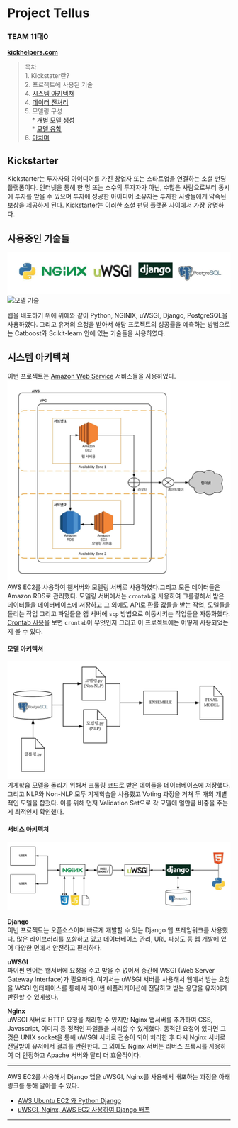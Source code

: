 Project Tellus
================

### TEAM 11대0

**[kickhelpers.com](https://www.kickhelpers.com)**

> 목차  
> 1\. Kickstater란?  
> 2\. 프로젝트에 사용된 기술  
> 4\. [시스템 아키텍쳐]()  
> 4\. [데이터 전처리]()  
> 5\. 모델링 구성 <br>
> &nbsp; &nbsp; * [개별 모델 생성](documentation/modeling_pt.ipynb) <br>
> &nbsp; &nbsp; * [모델 융합](documentation/VP_pt.ipynb) <br>
> 6\. [마치며](documentation/figures/overall_structure.pdf)

## Kickstarter

Kickstarter는 투자자와 아이디어를 가진 창업자 또는 스타트업을 연결하는 소셜 펀딩 플랫폼이다. 인터넷을 통해 한 명 또는
소수의 투자자가 아닌, 수많은 사람으로부터 동시에 투자를 받을 수 있으며 투자에 성공한 아이디어 소유자는 투자한 사람들에게 약속된
보상을 제공하게 된다. Kickstarter는 이러한 소셜 펀딩 플랫폼 사이에서 가장 유명하다.

## 사용중인 기술들

![왭 기술들](documentation/figures/used_soft.jpeg) ![모델
기술](documentation/figures/ml_soft.jpeg)

웹을 배포하기 위에 위에와 같이 Python, NGINIX, uWSGI, Django, PostgreSQL을 사용하였다. 그리고
유저의 요청을 받아서 해당 프로젝트의 성공률을 예측하는 방법으로는 Catboost와 Scikit-learn 안에 있는 기술들을
사용하였다.

## 시스템 아키텍쳐

이번 프로젝트는 [Amazon Web Service](https://aws.amazon.com/ko/) 서비스들을 사용하였다.
![시스템 아키텍쳐](documentation/figures/aws_arch.jpeg) AWS EC2를 사용하여 왭서버와 모델링
서버로 사용하였다.그리고 모든 데이터들은 Amazon RDS로 관리했다. 모델링 서버에서는 `crontab`을 사용하여
크롤링해서 받은 데이터들을 데이터베이스에 저장하고 그 외에도 API로 환률 값들을 받는 작업, 모델들을 돌리는 작업
그리고 파일들을 왭 서버에 `scp` 방법으로 이동시키는 작업들을 자동화했다. [Crontab
사용](documentation/crontab_guide.md)을 보면 `crontab`이 무엇인지 그리고 이 프로젝트에는
어떻게 사용되었는지 볼 수 있다.

#### 모델 아키텍쳐

![모델 아키텍쳐](documentation/figures/model_arch.jpeg) 기계학습 모델을 돌리기 위해서 크롤링
코드로 받은 데이들을 데이터베이스에 저장했다. 그리고 NLP와 Non-NLP 모두 기계학습을 사용했고 Voting 과정을
거쳐 두 개의 개별적인 모델을 합쳤다. 이를 위해 먼저 Validation Set으로 각 모델에 얼만큼 비중을 주는게 최적인지
확인했다.

#### 서비스 아키텍쳐

![서비스 아키텍쳐](documentation/figures/web_arch.jpeg)

**Django**  
이번 프로젝트는 오픈소스이며 빠르게 개발할 수 있는 Django 웹 프레임워크를 사용했다. 많은 라이브러리를 포함하고 있고
데이터베이스 관리, URL 파싱도 등 웹 개발에 있어 다양한 면에서 안전하고 편리하다.

**uWSGI**  
파이썬 언어는 왭서버에 요청을 주고 받을 수 없어서 중간에 WSGI (Web Server Gateway Interface)가
필요하다. 여기서는 uWSGI 서버를 사용해서 웹에서 받는 요청을 WSGI 인터페이스를 통해서 파이썬 애플리케이션에
전달하고 받는 응답을 유저에게 반환할 수 있게했다.

**Nginx**  
uWSGI 서버로 HTTP 요청을 처리할 수 있지만 Nginx 왭서버를 추가하여 CSS, Javascript, 이미지 등 정적인
파일들을 처리할 수 있게했다. 동적인 요청이 있다면 그것은 UNIX socket을 통해 uWSGI 서버로 전송이 되어 처리한
후 다시 Nginx 서버로 전달받아 유저에서 결과를 반환한다. 그 외에도 Nginx 서버는 리버스 프록시를 사용하여 더
안정하고 Apache 서버와 달리 더 효율적이다.

-----

AWS EC2를 사용해서 Django 앱을 uWSGI, Nginx를 사용해서 배포하는 과정을 아래 링크를 통해 알아볼 수 있다.

  - [AWS Ubuntu EC2 와 Python Django](documentation/python_django.md)
  - [uWSGI, Nginx, AWS EC2 사용하여 Django 배포](documentation/uwsgi_nginx.md)

-----

<br>
